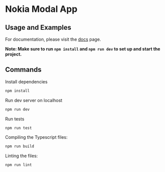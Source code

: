 # Nokia Modal App

## Usage and Examples

For documentation, please visit the [docs](http://localhost:5173/docs) page.

**Note: Make sure to run `npm install` and `npm run dev` to set up and start the project.**

## Commands

Install dependencies

```bash
npm install
```

Run dev server on localhost

```bash
npm run dev
```

Run tests

```bash
npm run test
```

Compiling the Typescript files:

```bash
npm run build
```

Linting the files:

```bash
npm run lint
```
